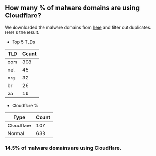 ## How many % of malware domains are using Cloudflare?


We downloaded the malware domains from [here](https://urlhaus.abuse.ch) and filter out duplicates.
Here's the result.


[//]: # (start replacement)


- Top 5 TLDs

| TLD | Count |
| --- | --- |
| com | 398 |
| net | 45 |
| org | 32 |
| br | 26 |
| za | 19 |


- Cloudflare %

| Type | Count |
| --- | --- |
| Cloudflare | 107 |
| Normal | 633 |


### 14.5% of malware domains are using Cloudflare.